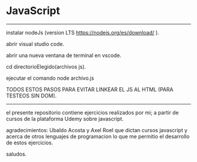 # JavaScript

---

instalar nodeJs (version LTS https://nodejs.org/es/download/ ).

abrir visual studio code.

abrir una nueva ventana de terminal en vscode.

cd directorioElegido(archivos js).

ejecutar el comando node archivo.js

TODOS ESTOS PASOS PARA EVITAR LINKEAR EL JS AL HTML (PARA TESTEOS SIN DOM).

---

el presente repositorio contiene ejercicios realizados por mi; a partir de cursos de la plataforma Udemy sobre javascript.

agradecimientos: Ubaldo Acosta y Axel Roel que dictan cursos javascript y acerca de otros lenguajes de programacion lo que me permitio el desarrollo de estos ejercicios.

saludos.
